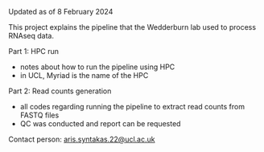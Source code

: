 Updated as of 8 February 2024


This project explains the pipeline that the Wedderburn lab used to process RNAseq data.

Part 1: HPC run
- notes about how to run the pipeline using HPC
- in UCL, Myriad is the name of the HPC

Part 2: Read counts generation
- all codes regarding running the pipeline to extract read counts from FASTQ files
- QC was conducted and report can be requested

Contact person: aris.syntakas.22@ucl.ac.uk
